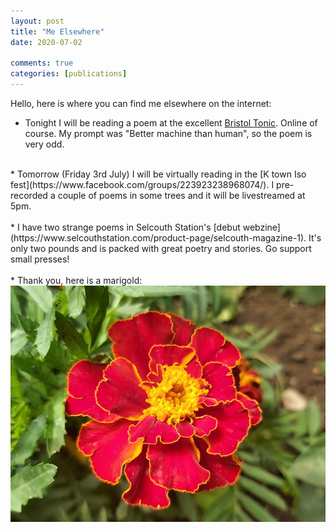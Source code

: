 ```yaml
---
layout: post
title: "Me Elsewhere"
date: 2020-07-02

comments: true
categories: [publications]
---
```

Hello, here is where you can find me elsewhere on the internet:

* Tonight I will be reading a poem at the excellent [Bristol Tonic](https://www.facebook.com/BristolTonic/). Online of course. My prompt was "Better machine than human", so the poem is very odd.<br />
<br />
* Tomorrow (Friday 3rd July) I will be virtually reading in the [K town Iso fest](https://www.facebook.com/groups/223923238968074/). I pre-recorded a couple of poems in some trees and it will be livestreamed at 5pm.<br />
<br />
* I have two strange poems in Selcouth Station's [debut webzine](https://www.selcouthstation.com/product-page/selcouth-magazine-1). It's only two pounds and is packed with great poetry and stories. Go support small presses!<br />
<br />
* Thank you, here is a marigold:
<img src="/assets/images/articles/marigold.jpg" class="responsive"><br>
